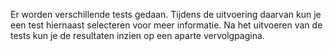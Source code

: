 Er worden verschillende tests gedaan. Tijdens de uitvoering daarvan kun je een test hiernaast selecteren voor meer informatie. Na het uitvoeren van de tests kun je de resultaten inzien op een aparte vervolgpagina.
